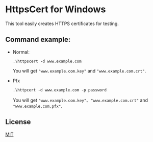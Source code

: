 # HttpsCert for Windows

This tool easily creates HTTPS certificates for testing.

## Command example:
+ Normal:

    ```.\httpscert -d www.example.com```

    You will get `"www.example.com.key"` and `"www.example.com.crt"`.

+ Pfx

    ```.\httpcert -d www.example.com -p password```

    You will get `"www.example.com.key"`、`"www.example.com.crt"` and `"www.example.com.pfx"`.

## License
[MIT](https://github.com/lalakii/HttpsCert/blob/master/LICENSE)